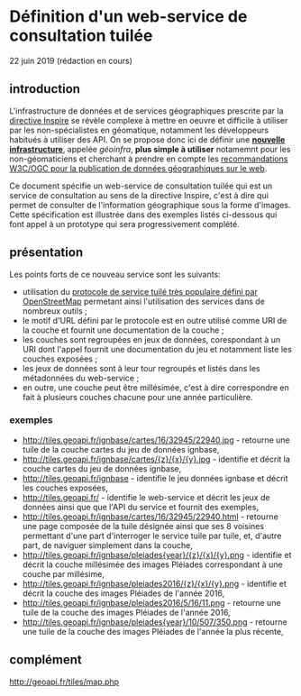 # Définition d'un web-service de consultation tuilée
22 juin 2019 (rédaction en cours)

## introduction

L'infrastructure de données et de services géographiques prescrite par la
[directive Inspire](https://eur-lex.europa.eu/eli/dir/2007/2/oj?locale=fr) se révèle complexe à mettre en oeuvre
et difficile à utiliser par les non-spécialistes en géomatique,
notamment les développeurs habitués à utiliser des API.
On se propose donc ici de définir une
[**nouvelle infrastructure**](https://github.com/benoitdavidfr/geoinfra/blob/master/README.md),
appelée *géoinfra*, **plus simple à utiliser** notamemnt pour les non-géomaticiens et cherchant à prendre en compte
les [recommandations W3C/OGC pour la publication de données géographiques sur le web](https://w3c.github.io/sdw/bp/).

Ce document spécifie un web-service de consultation tuilée qui est un service de consultation au sens de la directive Inspire,
c'est à dire qui permet de consulter de l'information géographique sous la forme d'images.
Cette spécification est illustrée dans des exemples listés ci-dessous
qui font appel à un prototype qui sera progressivement complété.

## présentation

Les points forts de ce nouveau service sont les suivants:

  - utilisation du [protocole de service tuilé très populaire défini par OpenStreetMap](https://wiki.openstreetmap.org/wiki/Slippy_map_tilenames)
    permetant ainsi l'utilisation des services dans de nombreux outils ;
  - le motif d'URL défini par le protocole est en outre utilisé comme URI de la couche
    et fournit une documentation de la couche ;
  - les couches sont regroupées en jeux de données, corespondant à un URI dont l'appel fournit une documentation du jeu
    et notamment liste les couches exposées ;
  - les jeux de données sont à leur tour regroupés et listés dans les métadonnées du web-service ;
  - en outre, une couche peut être millésimée, c'est à dire correspondre en fait à plusieurs couches chacune
    pour une année particulière.

### exemples

- <http://tiles.geoapi.fr/ignbase/cartes/16/32945/22940.jpg> - retourne une tuile de la couche cartes du jeu de données ignbase,
- <http://tiles.geoapi.fr/ignbase/cartes/{z}/{x}/{y}.jpg> - identifie et décrit la couche cartes du jeu de données ignbase,
- <http://tiles.geoapi.fr/ignbase> - identifie le jeu données ignbase et décrit les couches exposées,
- <http://tiles.geoapi.fr/> - identifie le web-service et décrit les jeux de données ainsi que que l'API du service
  et fournit des exemples,
- <http://tiles.geoapi.fr/ignbase/cartes/16/32945/22940.html> - retourne une page composée de la tuile désignée
  ainsi que ses 8 voisines permettant d'une part d'interroger le service tuile par tuile,
  et, d'autre part, de naviguer simplement dans la couche,
- <http://tiles.geoapi.fr/ignbase/pleiades{year}/{z}/{x}/{y}.png> - identifie et décrit la couche millésimée des images Pléiades
  correspondant à une couche par millésime,
- <http://tiles.geoapi.fr/ignbase/pleiades2016/{z}/{x}/{y}.png> - identifie et décrit la couche des images Pléiades
  de l'année 2016,
- <http://tiles.geoapi.fr/ignbase/pleiades2016/5/16/11.png> - retourne une tuile de la couche des images Pléiades de l'année 2016,
- <http://tiles.geoapi.fr/ignbase/pleiades{year}/10/507/350.png> - retourne une tuile de la couche des images Pléiades
  de l'année la plus récente,

## complément

<http://geoapi.fr/tiles/map.php>
